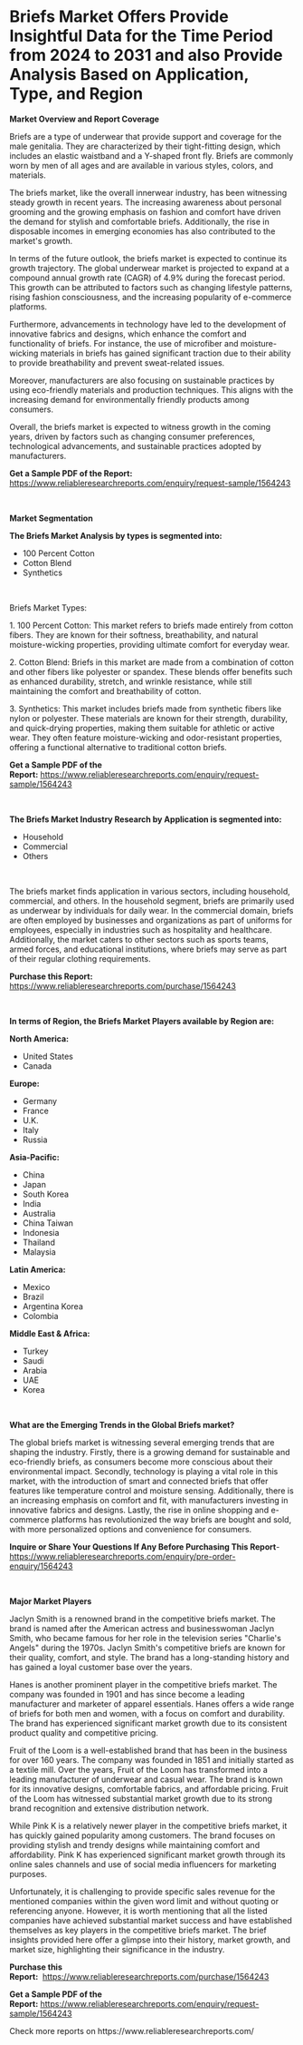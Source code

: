 <p><h1>Briefs Market Offers Provide Insightful Data for the Time Period from 2024 to 2031 and also Provide Analysis Based on Application, Type, and Region</h1></p><p><strong>Market Overview and Report Coverage</strong></p>
<p><p>Briefs are a type of underwear that provide support and coverage for the male genitalia. They are characterized by their tight-fitting design, which includes an elastic waistband and a Y-shaped front fly. Briefs are commonly worn by men of all ages and are available in various styles, colors, and materials.</p><p>The briefs market, like the overall innerwear industry, has been witnessing steady growth in recent years. The increasing awareness about personal grooming and the growing emphasis on fashion and comfort have driven the demand for stylish and comfortable briefs. Additionally, the rise in disposable incomes in emerging economies has also contributed to the market's growth.</p><p>In terms of the future outlook, the briefs market is expected to continue its growth trajectory. The global underwear market is projected to expand at a compound annual growth rate (CAGR) of 4.9% during the forecast period. This growth can be attributed to factors such as changing lifestyle patterns, rising fashion consciousness, and the increasing popularity of e-commerce platforms.</p><p>Furthermore, advancements in technology have led to the development of innovative fabrics and designs, which enhance the comfort and functionality of briefs. For instance, the use of microfiber and moisture-wicking materials in briefs has gained significant traction due to their ability to provide breathability and prevent sweat-related issues.</p><p>Moreover, manufacturers are also focusing on sustainable practices by using eco-friendly materials and production techniques. This aligns with the increasing demand for environmentally friendly products among consumers.</p><p>Overall, the briefs market is expected to witness growth in the coming years, driven by factors such as changing consumer preferences, technological advancements, and sustainable practices adopted by manufacturers.</p></p>
<p><strong>Get a Sample PDF of the Report:</strong> <a href="https://www.reliableresearchreports.com/enquiry/request-sample/1564243">https://www.reliableresearchreports.com/enquiry/request-sample/1564243</a></p>
<p>&nbsp;</p>
<p><strong>Market Segmentation</strong></p>
<p><strong>The Briefs Market Analysis by types is segmented into:</strong></p>
<p><ul><li>100 Percent Cotton</li><li>Cotton Blend</li><li>Synthetics</li></ul></p>
<p>&nbsp;</p>
<p><p>Briefs Market Types:</p><p>1. 100 Percent Cotton: This market refers to briefs made entirely from cotton fibers. They are known for their softness, breathability, and natural moisture-wicking properties, providing ultimate comfort for everyday wear.</p><p>2. Cotton Blend: Briefs in this market are made from a combination of cotton and other fibers like polyester or spandex. These blends offer benefits such as enhanced durability, stretch, and wrinkle resistance, while still maintaining the comfort and breathability of cotton.</p><p>3. Synthetics: This market includes briefs made from synthetic fibers like nylon or polyester. These materials are known for their strength, durability, and quick-drying properties, making them suitable for athletic or active wear. They often feature moisture-wicking and odor-resistant properties, offering a functional alternative to traditional cotton briefs.</p></p>
<p><strong>Get a Sample PDF of the Report:</strong>&nbsp;<a href="https://www.reliableresearchreports.com/enquiry/request-sample/1564243">https://www.reliableresearchreports.com/enquiry/request-sample/1564243</a></p>
<p>&nbsp;</p>
<p><strong>The Briefs Market Industry Research by Application is segmented into:</strong></p>
<p><ul><li>Household</li><li>Commercial</li><li>Others</li></ul></p>
<p>&nbsp;</p>
<p><p>The briefs market finds application in various sectors, including household, commercial, and others. In the household segment, briefs are primarily used as underwear by individuals for daily wear. In the commercial domain, briefs are often employed by businesses and organizations as part of uniforms for employees, especially in industries such as hospitality and healthcare. Additionally, the market caters to other sectors such as sports teams, armed forces, and educational institutions, where briefs may serve as part of their regular clothing requirements.</p></p>
<p><strong>Purchase this Report:</strong>&nbsp; <a href="https://www.reliableresearchreports.com/purchase/1564243">https://www.reliableresearchreports.com/purchase/1564243</a></p>
<p>&nbsp;</p>
<p><strong>In terms of Region, the Briefs Market Players available by Region are:</strong></p>
<p>
    <p> <strong> North America: </strong>
        <ul>
            <li>United States</li>
            <li>Canada</li>
        </ul>
        </p> 
    <p> <strong> Europe: </strong>
        <ul>
            <li>Germany</li>
            <li>France</li>
            <li>U.K.</li>
            <li>Italy</li>
            <li>Russia</li>
        </ul>
        </p> 
    <p> <strong> Asia-Pacific: </strong>
        <ul>
            <li>China</li>
            <li>Japan</li>
            <li>South Korea</li>
            <li>India</li>
            <li>Australia</li>
            <li>China Taiwan</li>
            <li>Indonesia</li>
            <li>Thailand</li>
            <li>Malaysia</li>
        </ul>
        </p> 
    <p> <strong> Latin America: </strong>
        <ul>
            <li>Mexico</li>
            <li>Brazil</li>
            <li>Argentina Korea</li>
            <li>Colombia</li>
        </ul>
        </p> 
    <p> <strong> Middle East & Africa: </strong>
        <ul>
            <li>Turkey</li>
            <li>Saudi</li>
            <li>Arabia</li>
            <li>UAE</li>
            <li>Korea</li>
        </ul>
    </p>
    </p>
<p>&nbsp;</p>
<p><strong>What are the Emerging Trends in the Global Briefs market?</strong></p>
<p><p>The global briefs market is witnessing several emerging trends that are shaping the industry. Firstly, there is a growing demand for sustainable and eco-friendly briefs, as consumers become more conscious about their environmental impact. Secondly, technology is playing a vital role in this market, with the introduction of smart and connected briefs that offer features like temperature control and moisture sensing. Additionally, there is an increasing emphasis on comfort and fit, with manufacturers investing in innovative fabrics and designs. Lastly, the rise in online shopping and e-commerce platforms has revolutionized the way briefs are bought and sold, with more personalized options and convenience for consumers.</p></p>
<p><strong>Inquire or Share Your Questions If Any Before Purchasing This Report</strong>- <a href="https://www.reliableresearchreports.com/enquiry/pre-order-enquiry/1564243">https://www.reliableresearchreports.com/enquiry/pre-order-enquiry/1564243</a></p>
<p>&nbsp;</p>
<p><strong>Major Market Players</strong></p>
<p><p>Jaclyn Smith is a renowned brand in the competitive briefs market. The brand is named after the American actress and businesswoman Jaclyn Smith, who became famous for her role in the television series "Charlie's Angels" during the 1970s. Jaclyn Smith's competitive briefs are known for their quality, comfort, and style. The brand has a long-standing history and has gained a loyal customer base over the years.</p><p>Hanes is another prominent player in the competitive briefs market. The company was founded in 1901 and has since become a leading manufacturer and marketer of apparel essentials. Hanes offers a wide range of briefs for both men and women, with a focus on comfort and durability. The brand has experienced significant market growth due to its consistent product quality and competitive pricing.</p><p>Fruit of the Loom is a well-established brand that has been in the business for over 160 years. The company was founded in 1851 and initially started as a textile mill. Over the years, Fruit of the Loom has transformed into a leading manufacturer of underwear and casual wear. The brand is known for its innovative designs, comfortable fabrics, and affordable pricing. Fruit of the Loom has witnessed substantial market growth due to its strong brand recognition and extensive distribution network.</p><p>While Pink K is a relatively newer player in the competitive briefs market, it has quickly gained popularity among customers. The brand focuses on providing stylish and trendy designs while maintaining comfort and affordability. Pink K has experienced significant market growth through its online sales channels and use of social media influencers for marketing purposes.</p><p>Unfortunately, it is challenging to provide specific sales revenue for the mentioned companies within the given word limit and without quoting or referencing anyone. However, it is worth mentioning that all the listed companies have achieved substantial market success and have established themselves as key players in the competitive briefs market. The brief insights provided here offer a glimpse into their history, market growth, and market size, highlighting their significance in the industry.</p></p>
<p><strong>Purchase this Report:</strong>&nbsp;&nbsp;<a href="https://www.reliableresearchreports.com/purchase/1564243">https://www.reliableresearchreports.com/purchase/1564243</a></p>
<p></p>
<p><strong>Get a Sample PDF of the Report:</strong>&nbsp;<a href="https://www.reliableresearchreports.com/enquiry/request-sample/1564243">https://www.reliableresearchreports.com/enquiry/request-sample/1564243</a></p>
<p>Check more reports on https://www.reliableresearchreports.com/</p>
